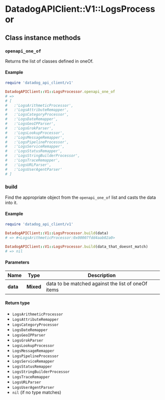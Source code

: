 # DatadogAPIClient::V1::LogsProcessor

## Class instance methods

### `openapi_one_of`

Returns the list of classes defined in oneOf.

#### Example

```ruby
require 'datadog_api_client/v1'

DatadogAPIClient::V1::LogsProcessor.openapi_one_of
# =>
# [
#   :'LogsArithmeticProcessor',
#   :'LogsAttributeRemapper',
#   :'LogsCategoryProcessor',
#   :'LogsDateRemapper',
#   :'LogsGeoIPParser',
#   :'LogsGrokParser',
#   :'LogsLookupProcessor',
#   :'LogsMessageRemapper',
#   :'LogsPipelineProcessor',
#   :'LogsServiceRemapper',
#   :'LogsStatusRemapper',
#   :'LogsStringBuilderProcessor',
#   :'LogsTraceRemapper',
#   :'LogsURLParser',
#   :'LogsUserAgentParser'
# ]
```

### build

Find the appropriate object from the `openapi_one_of` list and casts the data into it.

#### Example

```ruby
require 'datadog_api_client/v1'

DatadogAPIClient::V1::LogsProcessor.build(data)
# => #<LogsArithmeticProcessor:0x00007fdd4aab02a0>

DatadogAPIClient::V1::LogsProcessor.build(data_that_doesnt_match)
# => nil
```

#### Parameters

| Name     | Type      | Description                                        |
| -------- | --------- | -------------------------------------------------- |
| **data** | **Mixed** | data to be matched against the list of oneOf items |

#### Return type

- `LogsArithmeticProcessor`
- `LogsAttributeRemapper`
- `LogsCategoryProcessor`
- `LogsDateRemapper`
- `LogsGeoIPParser`
- `LogsGrokParser`
- `LogsLookupProcessor`
- `LogsMessageRemapper`
- `LogsPipelineProcessor`
- `LogsServiceRemapper`
- `LogsStatusRemapper`
- `LogsStringBuilderProcessor`
- `LogsTraceRemapper`
- `LogsURLParser`
- `LogsUserAgentParser`
- `nil` (if no type matches)
